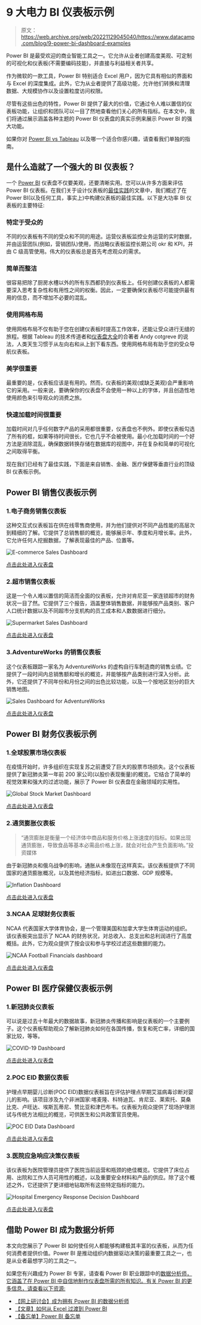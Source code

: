 # 9 大电力 BI 仪表板示例

> 原文：<https://web.archive.org/web/20221129045040/https://www.datacamp.com/blog/9-power-bi-dashboard-examples>

Power BI 是最受欢迎的商业智能工具之一。它允许从业者创建高度美观、可定制的可视化和仪表板(不需要编码技能)，并直接与利益相关者共享。

作为微软的一款工具，Power BI 特别适合 Excel 用户，因为它具有相似的界面和与 Excel 的深度集成。此外，它为从业者提供了高级功能，允许他们转换和清理数据、大规模协作以及设置粒度访问权限。

尽管有这些出色的特性，Power BI 提供了最大的价值，它通过令人难以置信的仪表板功能，让组织和团队可以一目了然地查看他们关心的所有指标。在本文中，我们将通过展示涵盖各种主题的 Power BI 仪表盘的真实示例来展示 Power BI 的强大功能。

如果你对 [Power BI vs Tableau](https://web.archive.org/web/20221212140010/https://www.datacamp.com/blog/power-bi-vs-tableau-which-one-should-you-choose) 以及哪一个适合你感兴趣，请查看我们单独的指南。

## 是什么造就了一个强大的 BI 仪表板？

一个 [Power BI](https://web.archive.org/web/20221212140010/https://www.datacamp.com/blog/all-about-power-bi) 仪表盘不仅要美观，还要清晰实用。您可以从许多方面来评估 Power BI 仪表板。在我们关于设计仪表板的[最佳实践](https://web.archive.org/web/20221212140010/https://www.datacamp.com/blog/best-practices-for-designing-dashboards)的文章中，我们概述了在 Power BI(以及任何工具，事实上)中构建仪表板的最佳实践。以下是大功率 BI 仪表板的主要特征:

### 特定于受众的

不同的仪表板有不同的受众和不同的用途。运营仪表板监控业务运营的实时数据，并由运营团队(例如，营销团队)使用，而战略仪表板监控长期公司 okr 和 KPI，并由 C 级高管使用。伟大的仪表板总是首先考虑观众的需求。

### 简单而整洁

很容易把除了厨房水槽以外的所有东西都扔到仪表板上。任何创建仪表板的人都需要深入思考复杂性和有用性之间的权衡。因此，一定要确保仪表板尽可能提供最有用的信息，而不增加不必要的混乱。

### 使用网格布局

使用网格布局不仅有助于您在创建仪表板时提高工作效率，还能让受众进行无缝的旅程。根据 Tableau 的技术传道者和[仪表盘大全](https://web.archive.org/web/20221212140010/https://www.datacamp.com/blog/top-10-data-visualization-books)的合著者 Andy cotgreve 的说法，人类天生习惯于从左向右和从上到下看东西。使用网格布局有助于您的受众导航仪表板。

### 美学很重要

最重要的是，仪表板应该是有用的。然而，仪表板的美观(或缺乏美观)会严重影响它的采用。一般来说，要确保你的仪表盘不会使用一种以上的字体，并且创造性地使用颜色来引导观众的消费之旅。

### 快速加载时间很重要

加载时间对几乎任何数字产品的采用都很重要，仪表盘也不例外。即使仪表板勾选了所有的框，如果等待时间很长，它也几乎不会被使用。最小化加载时间的一个好方法是消除混乱，确保数据转换存储在数据库的视图中，并在复杂和简单的可视化之间取得平衡。

现在我们已经有了最佳实践，下面是来自销售、金融、医疗保健等垂直行业的顶级 BI 仪表板示例。

## Power BI 销售仪表板示例

### 1.电子商务销售仪表板

这种交互式仪表板旨在供在线零售商使用，并为他们提供对不同产品性能的高层次到精细的了解。它提供了总销售额的概览，能够展示年、季度和月增长率。此外，它允许任何人挖掘数据，了解表现最佳的产品、位置等。

![E-commerce Sales Dashboard](img/6e022ba583ec9fa9e137f16244251b57.png)

[点击此处进入仪表盘](https://web.archive.org/web/20221212140010/https://community.powerbi.com/t5/Data-Stories-Gallery/E-Commerce-Sales-Analysis/m-p/2519282)

### 2.超市销售仪表板

这是一个令人难以置信的简洁而全面的仪表板，允许对肯尼亚一家连锁超市的财务状况一目了然。它提供了三个报告，涵盖整体销售数据，并能够按产品类别、客户人口统计数据以及不同超市分支机构的员工成本和人数数据进行细分。

![Supermarket Sales Dashboard](img/9224ef33dae9ca237248a2e16b7f8624.png)

[点击此处进入仪表盘](https://web.archive.org/web/20221212140010/https://community.powerbi.com/t5/Data-Stories-Gallery/Supermarket-Dashboard-Case-in-Kenya/m-p/1095982)

### 3.AdventureWorks 的销售仪表板

这个仪表板跟踪一家名为 AdventureWorks 的虚构自行车制造商的销售业绩。它提供了一段时间内总销售额和增长的概览，并能够按产品类别进行深入分析。此外，它还提供了不同年份和月份之间的出色比较功能，以及一个按地区划分的巨大销售地图。

![Sales Dashboard for AdventureWorks](img/9c000d04cdb4034994b44a33fe6f258a.png)

[点击此处进入仪表盘](https://web.archive.org/web/20221212140010/https://community.powerbi.com/t5/Data-Stories-Gallery/Sales-Analysis-for-AdventureWorks/m-p/2549649)

## Power BI 财务仪表板示例

### 1.全球股票市场仪表板

在疫情开始时，许多组织在实现复苏之前遭受了巨大的股票市场损失。这个仪表板提供了新冠肺炎第一年前 200 家公司(以股价表现衡量)的概览。它结合了简单的视觉效果和强大的过滤功能，展示了 Power BI 仪表盘在金融领域的实用性。

![Global Stock Market Dashboard](img/3205e7292f83ca45615a185df7ba54d3.png)

[点击此处进入仪表盘](https://web.archive.org/web/20221212140010/https://community.powerbi.com/t5/Data-Stories-Gallery/Global-Stock-Market-World-s-Top-200-Companies/td-p/1482649)

### 2.通货膨胀仪表板

> “通货膨胀是衡量一个经济体中商品和服务价格上涨速度的指标。如果出现通货膨胀，导致食品等基本必需品价格上涨，就会对社会产生负面影响。”投资媒体

由于新冠肺炎和俄乌战争的影响，通胀从未像现在这样真实。该仪表板提供了不同国家的通货膨胀概况，以及其他经济指标，如进出口数据、GDP 规模等。

![Inflation Dashboard](img/57532c0f84d7f6d262778ad2fbadf667.png)

[点击此处进入仪表盘](https://web.archive.org/web/20221212140010/https://community.powerbi.com/t5/Data-Stories-Gallery/Inflation/td-p/2614730)

### 3.NCAA 足球财务仪表板

NCAA 代表国家大学体育协会，是一个管理美国和加拿大学生体育运动的组织。该仪表板突出显示了 NCAA 的财务状况，对总收入、总支出和总利润进行了高度概括。此外，它为观众提供了按会议和参与学校过滤这些数据的能力。

![NCAA Football Financials dashboard](img/97166a362530d783cb21e36b33837eb2.png)

[点击此处进入仪表盘](https://web.archive.org/web/20221212140010/https://community.powerbi.com/t5/Data-Stories-Gallery/NCAA-Football-Financials/m-p/1678001)

## Power BI 医疗保健仪表板示例

### 1.新冠肺炎仪表板

可以说是过去十年最大的数据故事，新冠肺炎传播和影响是仪表板的一个主要例子。这个仪表板帮助观众了解新冠肺炎如何在各国传播，恢复和死亡率，详细的国家比较，等等。

![COVID-19 Dashboard](img/0dc344332672a62f9c4303d60e23459f.png)

[点击此处进入仪表盘](https://web.archive.org/web/20221212140010/https://app.powerbi.com/view?r=eyJrIjoiYjA1YzhhMjItMWU1ZS00YmRiLWI3MjUtZDVhN2ZlMzY4NjFlIiwidCI6IjJjOTJmZjI0LWI0MmMtNDgwZC1iNzRkLTY2ZmNlNzZiZDdkYSIsImMiOjl9)

### 2.POC EID 数据仪表板

护理点早期婴儿诊断(POC EID)数据仪表板旨在评估护理点早期艾滋病毒诊断对婴儿的影响。该项目涉及九个非洲国家:喀麦隆、科特迪瓦、肯尼亚、莱索托、莫桑比克、卢旺达、埃斯瓦蒂尼、赞比亚和津巴布韦。仪表板为观众提供了现场护理测试与传统方法相比的概览，可供医生和公共政策官员使用。

![POC EID Data Dashboard](img/99e96c626ab1f770f14dfcbd1a8b4ed9.png)

[点击此处进入仪表盘](https://web.archive.org/web/20221212140010/https://community.powerbi.com/t5/Data-Stories-Gallery/Early-Infant-HIV-Diagnosis-Earlier-Diagnosis-Saves-More-Lives/td-p/220513)

### 3.医院应急响应决策仪表板

该仪表板为医院管理员提供了医院当前运营和瓶颈的绝佳概览。它提供了床位占用、出院和工作人员可用性的概述，以及重要安全材料和产品的供应。除了这个概述之外，它还提供了更详细地钻取所有这些特定指标的能力。

![Hospital Emergency Response Decision Dashboard](img/c15fed1136904a6f2a3cddb91ab450bf.png)

[点击此处进入仪表盘](https://web.archive.org/web/20221212140010/https://appsource.microsoft.com/en-US/product/power-bi/powerapps_cxo.powerbi_healthcare?tab=overview)

## 借助 Power BI 成为数据分析师

本文向您展示了 Power BI 如何使任何人都能够构建极其丰富的仪表板，从而为任何消费者提供价值。Power BI 是推动组织内数据驱动决策的最重要工具之一，也是从业者最想学习的工具之一。

如果您有兴趣成为 Power BI 专家，请查看 Power BI 职业跟踪中的[数据分析师，它涵盖了在 Power BI 中自信地制作仪表盘所需的所有知识。有关 Power BI 的更多信息，请查看以下资源:](https://web.archive.org/web/20221212140010/https://www.datacamp.com/resources/webinars/become-data-analyst-with-power-bi)

*   [【网上研讨会】成为拥有 Power BI 的数据分析师](https://web.archive.org/web/20221212140010/https://www.datacamp.com/resources/webinars/become-data-analyst-with-power-bi)
*   [【文章】如何从 Excel 过渡到 Power BI](https://web.archive.org/web/20221212140010/https://www.datacamp.com/blog/how-to-transition-from-excel-to-power-bi)
*   [【备忘单】Power BI 备忘单](https://web.archive.org/web/20221212140010/https://www.datacamp.com/cheat-sheet/power-bi-cheat-sheet)